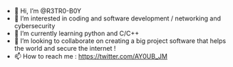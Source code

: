 - 👋 Hi, I’m @R3TR0-B0Y
- 👀 I’m interested in coding and software development / networking and cybersecurity
- 🌱 I’m currently learning python and C/C++
- 💞️ I’m looking to collaborate on creating a big project software that helps the world and secure the internet !
- 📫 How to reach me : https://twitter.com/AY0UB_JM

<!---
R3TR0-B0Y/R3TR0-B0Y is a ✨ special ✨ repository because its `README.md` (this file) appears on your GitHub profile.
You can click the Preview link to take a look at your changes.
--->
